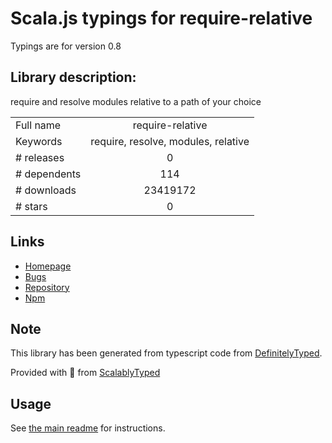
# Scala.js typings for require-relative

Typings are for version 0.8

## Library description:
require and resolve modules relative to a path of your choice

|                    |                 |
| ------------------ | :-------------: |
| Full name          | require-relative |
| Keywords           | require, resolve, modules, relative |
| # releases         | 0 |
| # dependents       | 114 |
| # downloads        | 23419172 |
| # stars            | 0 |

## Links
- [Homepage](https://github.com/kamicane/require-relative)
- [Bugs](https://github.com/kamicane/require-relative/issues)
- [Repository](https://github.com/kamicane/require-relative)
- [Npm](https://www.npmjs.com/package/require-relative)
    


## Note
This library has been generated from typescript code from [DefinitelyTyped](https://definitelytyped.org).

Provided with :purple_heart: from [ScalablyTyped](https://github.com/oyvindberg/ScalablyTyped)

## Usage
See [the main readme](../../readme.md) for instructions.


